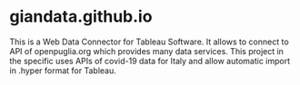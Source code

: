 # giandata.github.io

This is a Web Data Connector for Tableau Software. 
It allows to connect to API of openpuglia.org which provides many data services.
This project in the specific uses APIs of covid-19 data for Italy and allow automatic import in .hyper format for Tableau.
